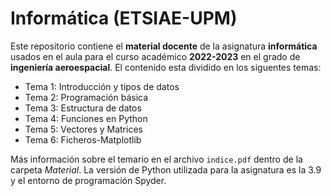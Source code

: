 # Informática (ETSIAE-UPM)

Este repositorio contiene el **material docente** de la asignatura **informática** usados en el aula para el curso académico **2022-2023** en el grado de **ingeniería aeroespacial**. El contenido esta dividido en los siguentes temas:
* Tema 1: Introducción y tipos de datos
* Tema 2: Programación básica
* Tema 3: Estructura de datos
* Tema 4: Funciones en Python
* Tema 5: Vectores y Matrices
* Tema 6: Ficheros-Matplotlib

Más información sobre el temario en el archivo `indice.pdf` dentro de la carpeta _Material_. La versión de Python utilizada para la asignatura es la 3.9 y el entorno de programación Spyder.
